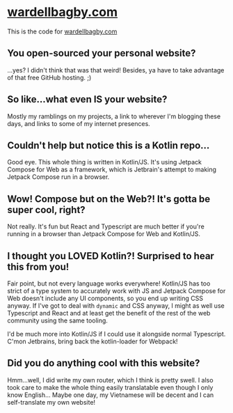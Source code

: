 # [wardellbagby.com](https://wardellbagby.com)

This is the code for [wardellbagby.com](https://wardellbagby.com)

## You open-sourced your personal website?

...yes? I didn't think that was that weird! Besides, ya have to take advantage of that free GitHub hosting. ;)

## So like...what even IS your website?

Mostly my ramblings on my projects, a link to wherever I'm blogging these days, and links to some of my internet presences.

## Couldn't help but notice this is a Kotlin repo...

Good eye. This whole thing is written in Kotlin/JS. It's using Jetpack Compose for Web as a framework, which is Jetbrain's attempt to making Jetpack Compose run in a browser.

## Wow! Compose but on the Web?! It's gotta be super cool, right?

Not really. It's fun but React and Typescript are much better if you're running in a browser than Jetpack Compose for Web and Kotlin/JS.

## I thought you LOVED Kotlin?! Surprised to hear this from you!

Fair point, but not every language works everywhere! Kotlin/JS has too strict of a type system to accurately work with JS and Jetpack Compose for Web doesn't include any UI components, so you end up writing CSS anyway. If I've got to deal with `dynamic` and CSS anyway, I might as well use Typescript and React and at least get the benefit of the rest of the web community using the same tooling.

I'd be much more into Kotlin/JS if I could use it alongside normal Typescript. C'mon Jetbrains, bring back the kotlin-loader for Webpack!

## Did you do anything cool with this website?

Hmm...well, I did write my own router, which I think is pretty swell. I also took care to make the whole thing easily translatable even though I only know English... Maybe one day, my Vietnamese will be decent and I can self-translate my own website!
